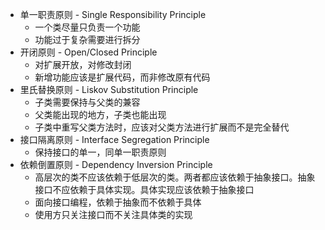 - 单一职责原则 - Single Responsibility Principle
	- 一个类尽量只负责一个功能
	- 功能过于复杂需要进行拆分
- 开闭原则 - Open/Closed Principle
	- 对扩展开放，对修改封闭
	- 新增功能应该是扩展代码，而非修改原有代码
- 里氏替换原则 - Liskov Substitution Principle
	- 子类需要保持与父类的兼容
	- 父类能出现的地方，子类也能出现
	- 子类中重写父类方法时，应该对父类方法进行扩展而不是完全替代
- 接口隔离原则 - Interface Segregation Principle
	- 保持接口的单一，同单一职责原则
- 依赖倒置原则 - Dependency Inversion Principle
	- 高层次的类不应该依赖于低层次的类。两者都应该依赖于抽象接口。抽象接口不应依赖于具体实现。具体实现应该依赖于抽象接口
	- 面向接口编程，依赖于抽象而不依赖于具体
	- 使用方只关注接口而不关注具体类的实现
